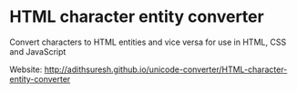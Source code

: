 # HTML character entity converter

Convert characters to HTML entities and vice versa for use in HTML, CSS and JavaScript

Website: http://adithsuresh.github.io/unicode-converter/HTML-character-entity-converter
